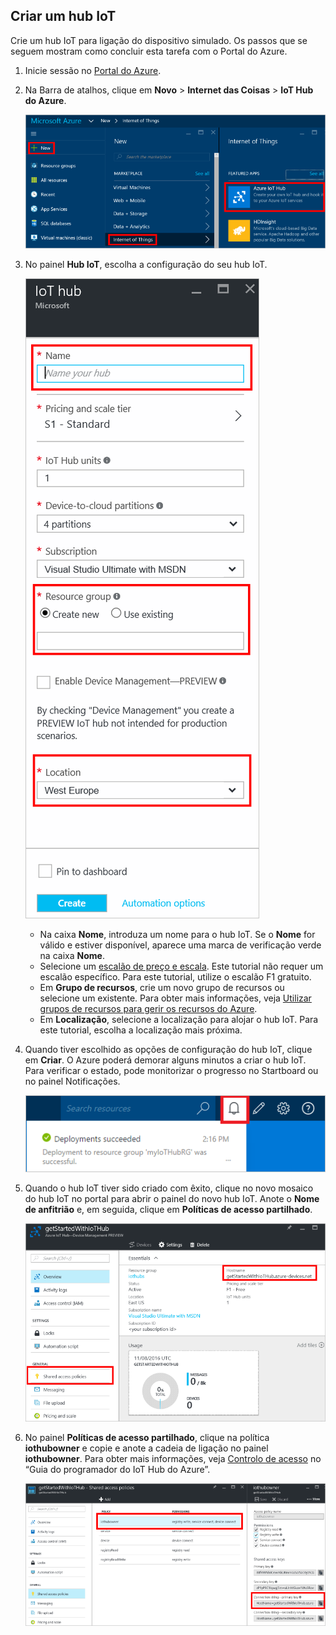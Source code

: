 ## Criar um hub IoT

Crie um hub IoT para ligação do dispositivo simulado. Os passos que se seguem mostram como concluir esta tarefa com o Portal do Azure.

1. Inicie sessão no [Portal do Azure][lnk-portal].

2. Na Barra de atalhos, clique em **Novo** > **Internet das Coisas** > **IoT Hub do Azure**.

    ![Barra de atalhos do portal do Azure][1]

3. No painel **Hub IoT**, escolha a configuração do seu hub IoT.

    ![Painel do hub IoT][2]

    * Na caixa **Nome**, introduza um nome para o hub IoT. Se o **Nome** for válido e estiver disponível, aparece uma marca de verificação verde na caixa **Nome**.
    * Selecione um [escalão de preço e escala][lnk-princing]. Este tutorial não requer um escalão específico. Para este tutorial, utilize o escalão F1 gratuito.
    * Em **Grupo de recursos**, crie um novo grupo de recursos ou selecione um existente. Para obter mais informações, veja [Utilizar grupos de recursos para gerir os recursos do Azure][lnk-resource-groups].
    * Em **Localização**, selecione a localização para alojar o hub IoT. Para este tutorial, escolha a localização mais próxima.

4. Quando tiver escolhido as opções de configuração do hub IoT, clique em **Criar**.  O Azure poderá demorar alguns minutos a criar o hub IoT. Para verificar o estado, pode monitorizar o progresso no Startboard ou no painel Notificações.

    ![Estado do novo hub IoT][3]

5. Quando o hub IoT tiver sido criado com êxito, clique no novo mosaico do hub IoT no portal para abrir o painel do novo hub IoT. Anote o **Nome de anfitrião** e, em seguida, clique em **Políticas de acesso partilhado**.

    ![Novo painel do hub IoT][4]

6. No painel **Políticas de acesso partilhado**, clique na política **iothubowner** e copie e anote a cadeia de ligação no painel **iothubowner**. Para obter mais informações, veja [Controlo de acesso][Ink-access-control] no “Guia do programador do IoT Hub do Azure”.

    ![Painel das políticas de acesso partilhado][5]


<!-- Images. -->
[1]: ./media/iot-hub-get-started-create-hub/create-iot-hub1.png
[2]: ./media/iot-hub-get-started-create-hub/create-iot-hub2.png
[3]: ./media/iot-hub-get-started-create-hub/create-iot-hub3.png
[4]: ./media/iot-hub-get-started-create-hub/create-iot-hub4.png
[5]: ./media/iot-hub-get-started-create-hub/create-iot-hub5.png

<!-- Links -->
[lnk-resource-groups]: ../articles/azure-portal/resource-group-portal.md
[lnk-portal]: https://portal.azure.com/
[lnk-princing]: https://azure.microsoft.com/pricing/details/iot-hub/
[Ink-access-control]: ../articles/iot-hub/iot-hub-devguide.md#accesscontrol



<!--HONumber=sep16_HO2-->


